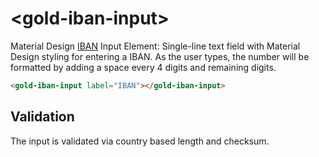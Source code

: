 # \<gold-iban-input\>

Material Design <a href="https://en.wikipedia.org/wiki/International_Bank_Account_Number">IBAN</a> Input Element:
Single-line text field with Material Design styling
for entering a IBAN. As the user types, the number will be formatted by adding a space every 4 digits and remaining digits.

```html
<gold-iban-input label="IBAN"></gold-iban-input>
```

## Validation
The input is validated via country based length and checksum.
